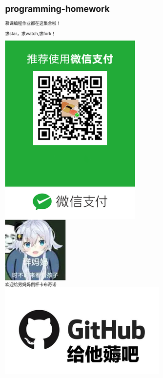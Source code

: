 # programming-homework
慕课编程作业都在这集合啦！

求star，求watch,求fork！

![Image text](https://github.com/Mooooo33/programming-homework/blob/master/img/1.png)
![Image text](https://github.com/Mooooo33/programming-homework/blob/master/img/3.jpg)
<br/>欢迎给男妈妈倒杯卡布奇诺</br>
![Image text](https://github.com/Mooooo33/programming-homework/blob/master/img/2.jpg)
